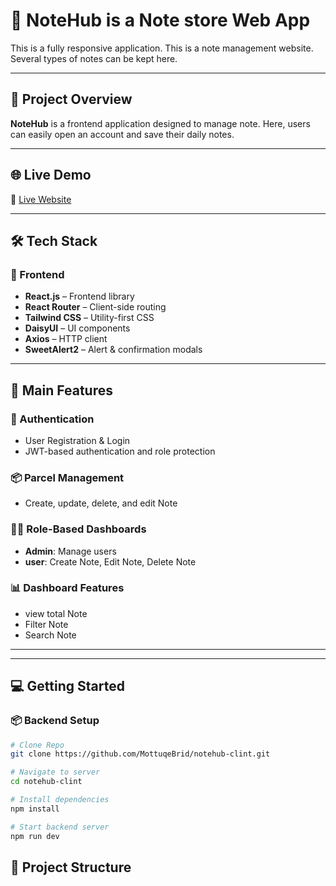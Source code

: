 # 📝 NoteHub is a Note store Web App

This is a fully responsive application. This is a note management website. Several types of notes can be kept here.

---

## 📝 Project Overview

**NoteHub** is a frontend application designed to manage note. Here, users can easily open an account and save their daily notes.

---

## 🌐 Live Demo

🔗 [Live Website](https://notehub.toytree.top)

---

## 🛠️ Tech Stack

### 🎨 Frontend

- **React.js** – Frontend library
- **React Router** – Client-side routing
- **Tailwind CSS** – Utility-first CSS
- **DaisyUI** – UI components
- **Axios** – HTTP client
- **SweetAlert2** – Alert & confirmation modals

---

## 🌟 Main Features

### 🔐 Authentication

- User Registration & Login
- JWT-based authentication and role protection

### 📦 Parcel Management

- Create, update, delete, and edit Note

### 🧑‍💼 Role-Based Dashboards

- **Admin**: Manage users
- **user**: Create Note, Edit Note, Delete Note

### 📊 Dashboard Features

- view total Note
- Filter Note
- Search Note

---

---

## 💻 Getting Started

### 📦 Backend Setup

```bash
# Clone Repo
git clone https://github.com/MottuqeBrid/notehub-clint.git

# Navigate to server
cd notehub-clint

# Install dependencies
npm install

# Start backend server
npm run dev

```

## 📁 Project Structure

